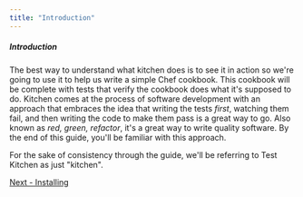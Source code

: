 ```yaml
---
title: "Introduction"
---
```


##### Introduction

The best way to understand what kitchen does is to see it in action so we're going to use it to help us write a simple Chef cookbook. This cookbook will be complete with tests that verify the cookbook does what it's supposed to do. Kitchen comes at the process of software development with an approach that embraces the idea that writing the tests *first*, watching them fail, and then writing the code to make them pass is a great way to go.  Also known as *red, green, refactor*, it's a great way to write quality software.  By the end of this guide, you'll be familiar with this approach.

For the sake of consistency through the guide, we'll be referring to Test Kitchen as just "kitchen".

<div class="sidebar--footer">
<a class="button primary-cta" href="/docs/getting-started/installing">Next - Installing</a>
</div>
